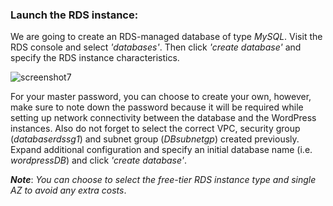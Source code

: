 ### ﻿Launch the RDS instance:

We are going to create an RDS-managed database of type *MySQL*. Visit the RDS console and select *'databases'*. Then click *'create database'* and specify the RDS instance characteristics.

![screenshot7](./task2_images/launch_RDS_image21.png)

For your master password, you can choose to create your own, however, make sure to note down the password because it will be required while setting up network connectivity between the database and the WordPress instances. Also do not forget to select the correct VPC, security group (*databaserdssg1*) and subnet group (*DBsubnetgp*) created previously. Expand additional configuration and specify an initial database name (i.e. *wordpressDB*) and click *'create database'*.

***Note***: _You can choose to select the free-tier RDS instance type and single AZ to avoid any extra costs_.

